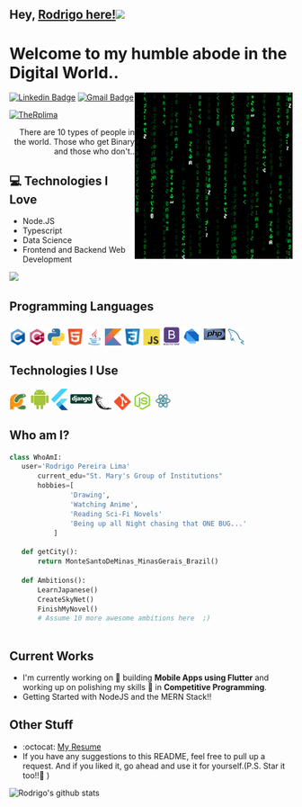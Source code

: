 ## Hey, [Rodrigo here!](https://www.linkedin.com/in/therplima/)<img src="https://media.giphy.com/media/hvRJCLFzcasrR4ia7z/giphy.gif" width="25px">

<h1>Welcome to my humble abode in the Digital World..</h1> 

<img src='https://github.com/TheRplima/TheRplima/blob/main/images/matrix.gif' alt='Awesome Matrix Code' align='right'/>

[![Linkedin Badge](https://img.shields.io/badge/-Rodrigo_Pereira_Lima-blue?style=flat-square&logo=Linkedin&logoColor=white&link=https://www.linkedin.com/in/therplima)](https://www.linkedin.com/in/therplima) [![Gmail Badge](https://img.shields.io/badge/-therplima@gmail.com-c14438?style=flat-square&logo=Gmail&logoColor=white&link=mailto:therplima@gmail.com)](mailto:therplima@gmail.com)
<p align="left"><a href="https://github.com/therplima"><img src="https://komarev.com/ghpvc/?username=TheRplima" alt="TheRplima" /></a></p>

<div style="text-align: right">There are 10 types of people in the world. Those who get Binary and those who don't.. </div>

## :computer: Technologies I Love
* Node.JS
* Typescript
* Data Science
* Frontend and Backend Web Development

<img src="https://github-readme-stats.vercel.app/api/top-langs/?username=TheRplima&layout=compact">

## Programming Languages
<img src='https://github.com/TheRplima/TheRplima/blob/main/images/c-original.svg' width='30'/> <img src='https://github.com/TheRplima/TheRplima/blob/main/images/cpp.svg' width='30'/> <img src='https://github.com/TheRplima/TheRplima/blob/main/images/python2.png' height='30'/>  <img src='https://github.com/TheRplima/TheRplima/blob/main/images/html.svg' width='30'/> <img src='https://github.com/TheRplima/TheRplima/blob/main/images/java.svg' width='30'/> <img src='https://github.com/TheRplima/TheRplima/blob/main/images/kotlin.svg' width='30'/> <img src='https://github.com/TheRplima/TheRplima/blob/main/images/css.svg' width='30'/> <img src='https://github.com/TheRplima/TheRplima/blob/main/images/js.svg' width='30'/> <img src='https://github.com/TheRplima/TheRplima/blob/main/images/bootstrap.svg' width='33'/> <img src='https://github.com/TheRplima/TheRplima/blob/main/images/dart.svg' width='33'/> <img src='https://github.com/TheRplima/TheRplima/blob/main/images/php.svg' width='40'/>
 <img src='https://github.com/TheRplima/TheRplima/blob/main/images/sql.svg' width='30'/> 
 
 ## Technologies I Use
 <img src='https://github.com/TheRplima/TheRplima/blob/main/images/pycharm.svg' width='30'/>  <img src='https://github.com/TheRplima/TheRplima/blob/main/images/android.svg' height='40'/><img src='https://github.com/TheRplima/TheRplima/blob/main/images/flutter-logo.svg' width='30'/> <img src='https://github.com/TheRplima/TheRplima/blob/main/images/django.svg' height='40'/> <img src='https://github.com/TheRplima/TheRplima/blob/main/images/flask.png' width='30'/> <img src='https://github.com/TheRplima/TheRplima/blob/main/images/git.svg' width='30'/> <img src='https://github.com/TheRplima/TheRplima/blob/main/images/nodejs.svg' width='33'/> <img src='https://github.com/TheRplima/TheRplima/blob/main/images/react.svg' width='33'/>
 
 ## Who am I?
 ```python
 class WhoAmI:
 	user='Rodrigo Pereira Lima'
		current_edu="St. Mary's Group of Institutions"
		hobbies=[
				'Drawing',
				'Watching Anime',
				'Reading Sci-Fi Novels'
				'Being up all Night chasing that ONE BUG...'
			]
	
	def getCity():
		return MonteSantoDeMinas_MinasGerais_Brazil()
	
	def Ambitions():
		LearnJapanese()
		CreateSkyNet()
		FinishMyNovel()
		# Assume 10 more awesome ambitions here  ;)
	
 ```
 
## Current Works
 * I'm currently working on 🔭 building **Mobile Apps using Flutter** and working up on polishing my skills 🌱 in **Competitive Programming**.
 * Getting Started with NodeJS and the MERN Stack!!
 
## Other Stuff
  - :octocat: [My Resume](https://drive.google.com/file/d/1uxq1shtoVfoD8D4sD5MHN3drGVA50vlz/view?usp=sharing)
  - If you have any suggestions to this README, feel free to pull up a request. And if you liked it, go ahead and use it for yourself.(P.S. Star it too!!:grimacing: )

![Rodrigo's github stats](https://github-readme-stats.vercel.app/api?username=TheRplima&show_icons=true&hide=[%22issues%22])
 
 